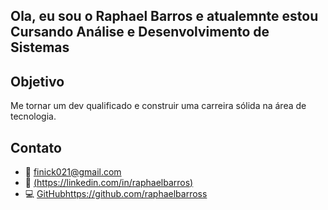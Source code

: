## Ola, eu sou o **Raphael Barros** e atualemnte estou Cursando **Análise e Desenvolvimento de Sistemas** 






##  Objetivo  
Me tornar um dev qualificado e construir uma carreira sólida na área de tecnologia.




##  Contato  
- 📧 finick021@gmail.com  
- 🔗 [(https://linkedin.com/in/raphaelbarros)  ](https://www.linkedin.com/in/raphael-barross/)
- 💻 [GitHub](https://github.com/raphaelbarross)https://github.com/raphaelbarross



